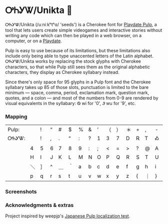# ᎤᏂᎩᏔ/Unikta 🌱

ᎤᏂᎩᏔ/Unikta (\/uːniːkʰtʰɑ/ 'seeds') is a Cherokee font for [Playdate Pulp](https://play.date/pulp/), a tool that lets users create simple videogames and interactive stories without writing any code which can then be played in a web browser, on a computer, or on a [Playdate](https://play.date).

Pulp is easy to use because of its limitations, but these limitations also include only being able to type unaccented letters of the Latin alphabet. ᎤᏂᎩᏔ/Unikta works by replacing the stock glyphs with Cherokee characters, so that while Pulp still sees them as the original alphabetic characters, they display as Cherokee syllabary instead.

Since there's only space for 95 glyphs in a Pulp font and the Cherokee syllabary takes up 85 of those slots, punctuation is limited to the bare minimum — space, comma, period, exclamation mark, question mark, quotes, and a colon — and most of the numbers from 0-9 are rendered by visual equivalents in the syllabary: Ꮻ wi for '0', Ꮽ wu for '9', etc.


### Mapping
||||||||||||||||||||||
|:----|:----|:----|:----|:----|:----|:----|:----|:----|:----|:----|:----|:----|:----|:----|:----|:----|:----|:----|:----|:----|
|Pulp:| |!|“|#|$|%|&|’|（|）|＊|+|,|-|.|／|0|1|2|3|
|ᎤᏂᎩᏔ:| |!|,|.|“|:|?|1|3|7|Ꭰ|Ꭱ|Ꭲ|Ꭳ|Ꭴ|Ꭵ|Ꭶ|Ꭷ|Ꭸ|Ꭹ|
||||||||||||||||||||||
||4|5|6|7|8|9|:|;|<|=|>|?|@|A|B|C|D|E|F|G|
||H|I|J|K|L|M|N|O|P|Q|R|S|T|U|V|W|X|Y|Z|［|
||＼|］|^|＿|｀|a|b|c|d|e|f|g|h|i|j|k|l|m|n|o|
||p|q|r|s|t|u|v|w|x|y|z|{|｜|}|~|


### Screenshots

### Acknowledgments & extras

Project inspired by weepjp's [Japanese Pulp localization test](https://github.com/weepjp/Playdate-Pulp-Sample-jp).

